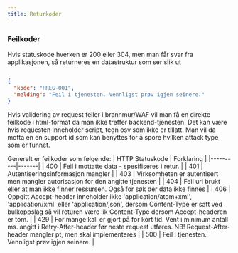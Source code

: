 ```yaml
---
title: Returkoder
---
```

### Feilkoder

Hvis statuskode hverken er 200 eller 304, men man får svar fra applikasjonen, så returneres en datastruktur som ser slik ut

```json

{
  "kode": "FREG-001",
  "melding": "Feil i tjenesten. Vennligst prøv igjen seinere."
}
```

Hvis validering av request feiler i brannmur/WAF vil man få en direkte feilkode i html-format da man ikke treffer backend-tjenesten. Det kan være hvis requesten inneholder script, tegn osv som ikke er tillatt.
Man vil da motta en en support id som kan benyttes for å spore hvilken attack type som er funnet.

Generelt er feilkoder som følgende:
| HTTP Statuskode |  Forklaring |
|----------|-------|
| 400 | Feil i mottatte data - spesifiseres i retur. |
| 401 | Autentiseringsinformasjon mangler |
| 403 | Virksomheten er autentisert men mangler autorisasjon for den angitte tjenesten |
| 404 | Feil uri brukt eller at man ikke finner ressursen. Også for søk der data ikke finnes |
| 406 | Oppgitt Accept-header inneholder ikke 'application/atom+xml', 'application/xml' eller 'application/json', dersom Content-Type er satt ved bulkoppslag så vil returen være lik Content-Type dersom Accept-headeren er tom. |
| 429 | For mange kall er gjort på for kort tid. Vent i minimum antall ms. angitt i Retry-After-header før neste request utføres. NB! Request-After-header mangler pt, men skal implementeres |
| 500 | Feil i tjenesten. Vennligst prøv igjen seinere. | 
